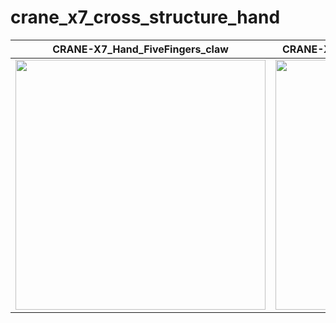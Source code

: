 # crane_x7_cross_structure_hand

|CRANE-X7_Hand_FiveFingers_claw            |CRANE-X7_Hand_FiveFingers_claw_finger_hole|
|---|---|
|<img src=https://github.com/tsukuba-motion-control-labolatory/crane_x7_cross_structure_hand/assets/26137922/7d233f8e-2f92-4921-9594-1211769b6b09 height=400>|<img src=https://github.com/tsukuba-motion-control-labolatory/crane_x7_cross_structure_hand/assets/26137922/5215955d-e8be-4690-b8c0-06eed366061f height=400>|

